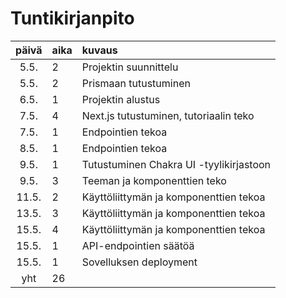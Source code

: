 # Tuntikirjanpito

| päivä | aika | kuvaus                                  |
| :---: | :--- | :-------------------------------------- |
| 5.5.  | 2    | Projektin suunnittelu                   |
| 5.5.  | 2    | Prismaan tutustuminen                   |
| 6.5.  | 1    | Projektin alustus                       |
| 7.5.  | 4    | Next.js tutustuminen, tutoriaalin teko  |
| 7.5.  | 1    | Endpointien tekoa                       |
| 8.5.  | 1    | Endpointien tekoa                       |
| 9.5.  | 1    | Tutustuminen Chakra UI -tyylikirjastoon |
| 9.5.  | 3    | Teeman ja komponenttien teko            |
| 11.5. | 2    | Käyttöliittymän ja komponenttien tekoa  |
| 13.5. | 3    | Käyttöliittymän ja komponenttien tekoa  |
| 15.5. | 4    | Käyttöliittymän ja komponenttien tekoa  |
| 15.5. | 1    | API-endpointien säätöä                  |
| 15.5. | 1    | Sovelluksen deployment                  |
|  yht  | 26   |                                         |
